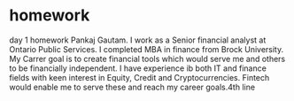 # homework
day 1 homework
Pankaj Gautam. I work as a Senior financial analyst at Ontario Public Services. I completed MBA in finance from Brock University.
My Carrer goal is to create financial tools which would serve me and others to be financially independent.
I have experience ib both IT and finance fields with keen interest in Equity, Credit and Cryptocurrencies. Fintech would enable me to serve these and reach my career goals.4th line

